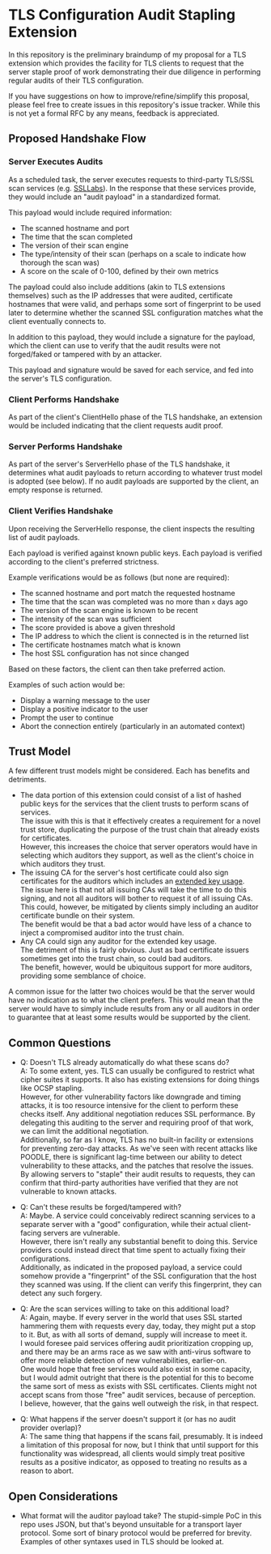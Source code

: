 TLS Configuration Audit Stapling Extension
==========================================

In this repository is the preliminary braindump of my proposal for a TLS
extension which provides the facility for TLS clients to request that the
server staple proof of work demonstrating their due diligence in performing
regular audits of their TLS configuration.

If you have suggestions on how to improve/refine/simplify this proposal, please
feel free to create issues in this repository's issue tracker. While this is
not yet a formal RFC by any means, feedback is appreciated.

Proposed Handshake Flow
-----------------------

### Server Executes Audits

As a scheduled task, the server executes requests to third-party TLS/SSL
scan services (e.g. [SSLLabs](https://www.ssllabs.com/ssltest/)). In the
response that these services provide, they would include an "audit payload" in
a standardized format.

This payload would include required information:

* The scanned hostname and port
* The time that the scan completed
* The version of their scan engine
* The type/intensity of their scan (perhaps on a scale to indicate how thorough
  the scan was)
* A score on the scale of 0-100, defined by their own metrics

The payload could also include additions (akin to TLS extensions themselves)
such as the IP addresses that were audited, certificate hostnames that were
valid, and perhaps some sort of fingerprint to be used later to determine
whether the scanned SSL configuration matches what the client eventually
connects to.

In addition to this payload, they would include a signature for the payload,
which the client can use to verify that the audit results were not
forged/faked or tampered with by an attacker.

This payload and signature would be saved for each service, and fed into
the server's TLS configuration.

### Client Performs Handshake

As part of the client's ClientHello phase of the TLS handshake, an extension
would be included indicating that the client requests audit proof.

### Server Performs Handshake

As part of the server's ServerHello phase of the TLS handshake, it determines
what audit payloads to return according to whatever trust model is adopted
(see below). If no audit payloads are supported by the client, an empty
response is returned.

### Client Verifies Handshake

Upon receiving the ServerHello response, the client inspects the resulting list
of audit payloads.

Each payload is verified against known public keys. Each payload is verified
according to the client's preferred strictness.

Example verifications would be as follows (but none are required):

* The scanned hostname and port match the requested hostname
* The time that the scan was completed was no more than `x` days ago
* The version of the scan engine is known to be recent
* The intensity of the scan was sufficient
* The score provided is above a given threshold
* The IP address to which the client is connected is in the returned list
* The certificate hostnames match what is known
* The host SSL configuration has not since changed

Based on these factors, the client can then take preferred action.

Examples of such action would be:

* Display a warning message to the user
* Display a positive indicator to the user
* Prompt the user to continue
* Abort the connection entirely (particularly in an automated context)

Trust Model
-----------

A few different trust models might be considered. Each has benefits and
detriments.

* The data portion of this extension could consist of a list of hashed public
  keys for the services that the client trusts to perform scans of services.  
  The issue with this is that it effectively creates a requirement for a novel
  trust store, duplicating the purpose of the trust chain that already exists
  for certificates.  
  However, this increases the choice that server operators would have in
  selecting which auditors they support, as well as the client's choice in which
  auditors they trust.
* The issuing CA for the server's host certificate could also sign certificates
  for the auditors which includes an
  [extended key usage](https://en.wikipedia.org/wiki/X.509#Extensions_informing_a_specific_usage_of_a_certificate).  
  The issue here is that not all issuing CAs will take the time to do this
  signing, and not all auditors will bother to request it of all issuing CAs.
  This could, however, be mitigated by clients simply including an auditor
  certificate bundle on their system.  
  The benefit would be that a bad actor would have less of a chance to
  inject a compromised auditor into the trust chain.
* Any CA could sign any auditor for the extended key usage.  
  The detriment of this is fairly obvious. Just as bad certificate issuers
  sometimes get into the trust chain, so could bad auditors.  
  The benefit, however, would be ubiquitous support for more auditors, providing
  some semblance of choice.

A common issue for the latter two choices would be that the server would have
no indication as to what the client prefers. This would mean that the server
would have to simply include results from any or all auditors in order to
guarantee that at least some results would be supported by the client.

Common Questions
----------------

* Q: Doesn't TLS already automatically do what these scans do?  
  A: To some extent, yes. TLS can usually be configured to restrict what
     cipher suites it supports. It also has existing extensions for doing things
     like OCSP stapling.  
     However, for other vulnerability factors like downgrade and timing attacks,
     it is too resource intensive for the client to perform these checks itself.
     Any additional negotiation reduces SSL performance. By delegating this
     auditing to the server and requiring proof of that work, we can limit the
     additional negotiation.  
     Additionally, so far as I know, TLS has no built-in facility or extensions
     for preventing zero-day attacks. As we've seen with recent attacks like
     POODLE, there is significant lag-time between our ability to detect
     vulnerability to these attacks, and the patches that resolve the issues.  
     By allowing servers to "staple" their audit results to requests, they can
     confirm that third-party authorities have verified that they are not
     vulnerable to known attacks.

* Q: Can't these results be forged/tampered with?  
  A: Maybe. A service could conceivably redirect scanning services to a separate
     server with a "good" configuration, while their actual client-facing
     servers are vulnerable.  
     However, there isn't really any substantial benefit to doing this. Service
     providers could instead direct that time spent to actually fixing their
     configurations.  
     Additionally, as indicated in the proposed payload, a service could
     somehow provide a "fingerprint" of the SSL configuration that the host
     they scanned was using. If the client can verify this fingerprint, they
     can detect any such forgery.

* Q: Are the scan services willing to take on this additional load?  
  A: Again, maybe. If every server in the world that uses SSL started hammering
     them with requests every day, today, they might put a stop to it. But,
     as with all sorts of demand, supply will increase to meet it.  
     I would foresee paid services offering audit prioritization cropping up,
     and there may be an arms race as we saw with anti-virus software to offer
     more reliable detection of new vulnerabilities, earlier-on.  
     One would hope that free services would also exist in some capacity, but
     I would admit outright that there is the potential for this to become the
     same sort of mess as exists with SSL certificates. Clients might not
     accept scans from those "free" audit services, because of perception.  
     I believe, however, that the gains well outweigh the risk, in that respect.

* Q: What happens if the server doesn't support it (or has no audit provider
     overlap)?  
  A: The same thing that happens if the scans fail, presumably. It is indeed
     a limitation of this proposal for now, but I think that until support
     for this functionality was widespread, all clients would simply treat
     positive results as a positive indicator, as opposed to treating no results
     as a reason to abort.

Open Considerations
-------------------

* What format will the auditor payload take? The stupid-simple PoC in this repo
  uses JSON, but that's beyond unsuitable for a transport layer protocol. Some
  sort of binary protocol would be preferred for brevity. Examples of other
  syntaxes used in TLS should be looked at.
